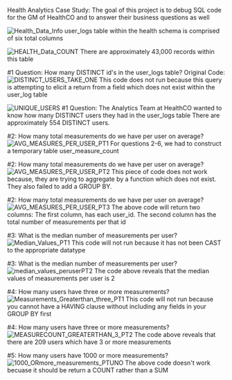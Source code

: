 Health Analytics Case Study: The goal of this project is to debug SQL code for the GM of HealthCO and to answer their business questions as well

![Health_Data_Info](https://user-images.githubusercontent.com/85455439/131554524-e6bca2e3-3a25-4c75-9b08-2ad712a2b368.png)
user_logs table within the health schema is comprised of six total columns


![HEALTH_Data_COUNT](https://user-images.githubusercontent.com/85455439/131554804-29d4810a-7be1-4993-80f7-f8b055314e99.png)
There are approximately 43,000 records within this table

#1 Question: How many DISTINCT id's in the user_logs table?
Original Code:
![DISTINCT_USERS_TAKE_ONE](https://user-images.githubusercontent.com/85455439/131556802-6758f44d-b3ba-4b72-aacf-e21248aadaf8.png)
This code does not run because this query is attempting to elicit a return from a field which does not exist within the user_log table


![UNIQUE_USERS](https://user-images.githubusercontent.com/85455439/131555994-98029cd4-fdeb-4a3c-9d71-b48f4a348c81.png)
#1 Question: The Analytics Team at HealthCO wanted to know how many DISTINCT users they had in the user_logs table
There are approximately 554 DISTINCT users. 


#2: How many total measurements do we have per user on average?
![AVG_MEASURES_PER_USER_PT1](https://user-images.githubusercontent.com/85455439/131559782-20a447d8-c214-497f-85ed-4976eeba07d5.png)
For questions 2-6, we had to construct a temporary table user_measure_count



#2: How many total measurements do we have per user on average?
![AVG_MEASURES_PER_USER_PT2](https://user-images.githubusercontent.com/85455439/131560226-a1b86933-04d7-4953-b159-8dbb803be92b.png)
This piece of code does not work because, they are trying to aggregate by a function which does not exist. They also failed to add a GROUP BY. 


#2: How many total measurements do we have per user on average?
![AVG_MEASURES_PER_USER_PT3](https://user-images.githubusercontent.com/85455439/131561088-7603143a-d970-4937-98b6-80aa8abcb8c6.png)
The above code will return two columns: The first column, has each user_id. The second column has the total number of measurements per that id

#3: What is the median number of measurements per user?
![Median_Values_PT1](https://user-images.githubusercontent.com/85455439/131561931-68f107d1-d13f-4697-80fa-492a26fbac32.png)
This code will not run because it has not been CAST to the appropriate datatype

#3: What is the median number of measurements per user?
![median_values_peruserPT2 ](https://user-images.githubusercontent.com/85455439/131563338-ebd19128-97d8-41e0-ba33-ec4575958e02.png)
The code above reveals that the median values of measurements per user is 2 


#4: How many users have three or more measurements?
![Measurements_Greaterthan_three_PT1](https://user-images.githubusercontent.com/85455439/131564047-cc5eb421-fc5a-42da-9cb9-702c14ea7ca1.png)
This code will not run because you cannot have a HAVING clause without including any fields in your GROUP BY first


#4: How many users have three or more measurements?
![MEASURECOUNT_GREATERTHAN_3_PT2](https://user-images.githubusercontent.com/85455439/131564454-2977a780-40c4-4f07-9d31-62294cbe0111.png)
The code above reveals that there are 209 users which have 3 or more measurements


#5: How many users have 1000 or more measurements?
![1000_ORmore_measurements_PTUNO](https://user-images.githubusercontent.com/85455439/131565347-89759ba2-19ce-4931-a65f-379252a1ed7e.png)
The above code doesn't work becuase it should be return a COUNT rather than a SUM

